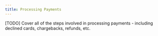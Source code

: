 ```yaml
---
title: Processing Payments
---
```


[TODO] Cover all of the steps involved in processing payments - including declined cards, chargebacks, refunds, etc.
